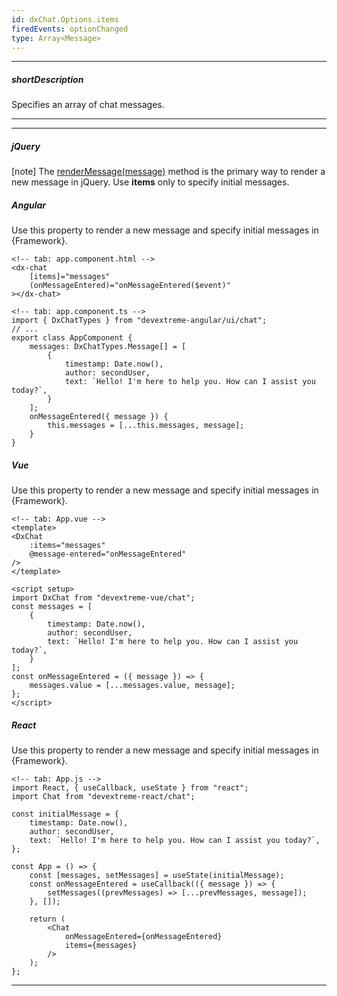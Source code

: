```yaml
---
id: dxChat.Options.items
firedEvents: optionChanged
type: Array<Message>
---
```

---
##### shortDescription
Specifies an array of chat messages.

---
---
##### jQuery

[note] The [renderMessage(message)](/api-reference/10%20UI%20Components/dxChat/3%20Methods/renderMessage(message).md '/Documentation/ApiReference/UI_Components/dxChat/Methods/#renderMessagemessage') method is the primary way to render a new message in jQuery. Use **items** only to specify initial messages.

##### Angular

Use this property to render a new message and specify initial messages in {Framework}.

    <!-- tab: app.component.html -->
    <dx-chat 
        [items]="messages"
        (onMessageEntered)="onMessageEntered($event)"
    ></dx-chat>

    <!-- tab: app.component.ts -->
    import { DxChatTypes } from "devextreme-angular/ui/chat";
    // ...
    export class AppComponent {
        messages: DxChatTypes.Message[] = [
            {
                timestamp: Date.now(),
                author: secondUser,
                text: `Hello! I'm here to help you. How can I assist you today?`,
            }
        ];
        onMessageEntered({ message }) {
            this.messages = [...this.messages, message];
        }
    }

##### Vue

Use this property to render a new message and specify initial messages in {Framework}.

    <!-- tab: App.vue -->
    <template>
    <DxChat
        :items="messages"
        @message-entered="onMessageEntered"
    />
    </template>

    <script setup>
    import DxChat from "devextreme-vue/chat";
    const messages = [
        {
            timestamp: Date.now(),
            author: secondUser,
            text: `Hello! I'm here to help you. How can I assist you today?`,
        }
    ];
    const onMessageEntered = ({ message }) => {
        messages.value = [...messages.value, message];
    };
    </script>

##### React

Use this property to render a new message and specify initial messages in {Framework}.

    <!-- tab: App.js -->
    import React, { useCallback, useState } from "react";
    import Chat from "devextreme-react/chat";

    const initialMessage = {
        timestamp: Date.now(),
        author: secondUser,
        text: `Hello! I'm here to help you. How can I assist you today?`,
    };

    const App = () => {
        const [messages, setMessages] = useState(initialMessage);
        const onMessageEntered = useCallback(({ message }) => {
            setMessages((prevMessages) => [...prevMessages, message]);
        }, []);

        return (
            <Chat
                onMessageEntered={onMessageEntered}
                items={messages}
            />
        );
    };

---
